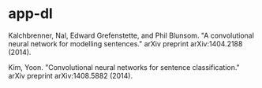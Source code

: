 # app-dl

Kalchbrenner, Nal, Edward Grefenstette, and Phil Blunsom. "A convolutional neural network for modelling sentences." arXiv preprint arXiv:1404.2188 (2014).

Kim, Yoon. "Convolutional neural networks for sentence classification." arXiv preprint arXiv:1408.5882 (2014).
